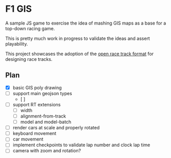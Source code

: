 # F1 GIS

A sample JS game to exercise the idea of mashing GIS maps as a base for a top-down racing game.

This is pretty much work in progress to validate the ideas and assert playability.

This project showcases the adoption of the [open race track format](https://github.com/JosePedroDias/open-race-track-format) for designing race tracks.


## Plan

- [x] basic GIS poly drawing
- [ ] support main geojson types
  - [ ] 
- [ ] support RT extensions
  - [ ] width
  - [ ] alignment-from-track
  - [ ] model and model-batch
- [ ] render cars at scale and properly rotated
- [ ] keyboard movement
- [ ] car movement
- [ ] implement checkpoints to validate lap number and clock lap time
- [ ] camera with zoom and rotation?
